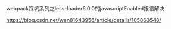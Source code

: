 <!--
 * @Author: xiaoping.xu
 * @Date: 2021-05-07 17:24:39
 * @LastEditors: xiaoping.xu
 * @LastEditTime: 2021-05-07 17:24:49
 * @Desc: 
-->
webpack踩坑系列之less-loader6.0.0的javascriptEnabled报错解决

https://blog.csdn.net/wen81643956/article/details/105863548/